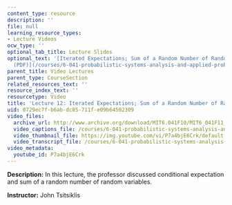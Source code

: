 ```yaml
---
content_type: resource
description: ''
file: null
learning_resource_types:
- Lecture Videos
ocw_type: ''
optional_tab_title: Lecture Slides
optional_text: '[Iterated Expectations; Sum of a Random Number of Random Variables
  (PDF)](/courses/6-041-probabilistic-systems-analysis-and-applied-probability-fall-2010/resources/mit6_041f10_l12)'
parent_title: Video Lectures
parent_type: CourseSection
related_resources_text: ''
resource_index_text: ''
resourcetype: Video
title: 'Lecture 12: Iterated Expectations; Sum of a Random Number of Random Variables'
uid: 0729ec7f-b6ab-dc85-711f-e09b64502309
video_files:
  archive_url: http://www.archive.org/download/MIT6.041F10/MIT6_041F11_lec12_300k.mp4
  video_captions_file: /courses/6-041-probabilistic-systems-analysis-and-applied-probability-fall-2010/20827448aa9351b7acef4ecba5c0904e_P7a4bjE6Crk.vtt
  video_thumbnail_file: https://img.youtube.com/vi/P7a4bjE6Crk/default.jpg
  video_transcript_file: /courses/6-041-probabilistic-systems-analysis-and-applied-probability-fall-2010/f94ec9fc3cf49d25461adbaefb9f3f21_P7a4bjE6Crk.pdf
video_metadata:
  youtube_id: P7a4bjE6Crk
---
```


**Description:** In this lecture, the professor discussed conditional expectation and sum of a random number of random variables.

**Instructor:** John Tsitsiklis